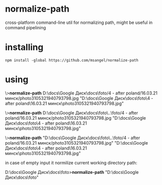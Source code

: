 # normalize-path
cross-platform command-line util for normalizing path, might be useful in command pipelining

# installing
    npm install -global https://github.com/msangel/normalize-path
    
    
# using

\\>**normalize-path** D:\\docs\\Google Диск\\docs\\foto/4 - after poland/16.03.21 минск/photo3105321940793798.jpg
"D:\\docs\\Google Диск\\docs\\foto\\4 - after poland\\16.03.21 минск\\photo3105321940793798.jpg"

\\>**normalize-path** D:\\docs\\Google Диск\\docs\\foto\\..\\foto/4 - after poland/16.03.21 минск/photo3105321940793798.jpg
"D:\\docs\\Google Диск\\docs\\foto\\4 - after poland\\16.03.21 минск\\photo3105321940793798.jpg"

\\>**normalize-path** "D:\\docs\\Google Диск\\docs\\foto\\..\\foto/4 - after poland/16.03.21 минск/photo3105321940793798.jpg"
"D:\\docs\\Google Диск\\docs\\foto\\4 - after poland\\16.03.21 минск\\photo3105321940793798.jpg"

in case of empty input it normilize current working directory path:

D:\\docs\\Google Диск\\docs\\foto>**normalize-path**
"D:\\docs\\Google Диск\\docs\\foto"

